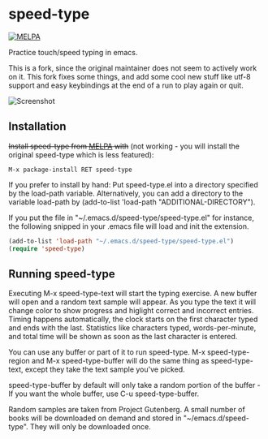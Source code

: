 # speed-type

[![MELPA](http://melpa.org/packages/speed-type-badge.svg)](http://melpa.org/#/speed-type)

Practice touch/speed typing in emacs.

This is a fork, since the original maintainer does not seem to actively work on
it. This fork fixes some things, and add some cool new stuff like utf-8 support
and easy keybindings at the end of a run to play again or quit.

![Screenshot](https://raw.github.com/hagleitn/speed-type/master/speed-type-screen-shot.png)

## Installation

~~Install speed-type from [MELPA](melpa.org) with~~ (not working - you will
install the original speed-type which is less featured):

```
M-x package-install RET speed-type
```

If you prefer to install by hand: Put speed-type.el into a directory specified by the load-path variable. Alternatively, you can add a directory to the variable load-path by (add-to-list 'load-path "ADDITIONAL-DIRECTORY").

If you put the file in "~/.emacs.d/speed-type/speed-type.el" for instance, the following snipped in your .emacs file will load and init the extension.

```lisp
(add-to-list 'load-path "~/.emacs.d/speed-type/speed-type.el")
(require 'speed-type)
```

## Running speed-type

Executing M-x speed-type-text will start the typing exercise. A new buffer will open and a random text sample will appear. As you type the text it will change color to show progress and higlight correct and incorrect entries. Timing happens automatically, the clock starts on the first character typed and ends with the last. Statistics like characters typed, words-per-minute, and total time will be shown as soon as the last character is entered.

You can use any buffer or part of it to run speed-type. M-x speed-type-region and M-x speed-type-buffer will do the same thing as speed-type-text, except they take the text sample you've picked.

speed-type-buffer by default will only take a random portion of the buffer - If
you want the whole buffer, use C-u speed-type-buffer.

Random samples are taken from Project Gutenberg. A small number of books will be downloaded on demand and stored in "~/emacs.d/speed-type". They will only be downloaded once.
